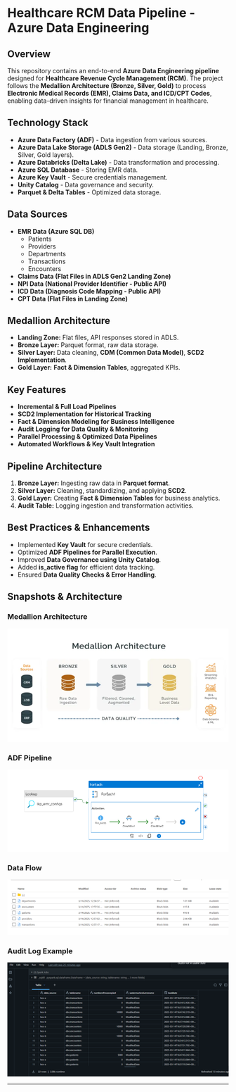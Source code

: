 # Healthcare RCM Data Pipeline - Azure Data Engineering

## Overview
This repository contains an end-to-end **Azure Data Engineering pipeline** designed for **Healthcare Revenue Cycle Management (RCM)**. The project follows the **Medallion Architecture (Bronze, Silver, Gold)** to process **Electronic Medical Records (EMR), Claims Data, and ICD/CPT Codes**, enabling data-driven insights for financial management in healthcare.

## Technology Stack
- **Azure Data Factory (ADF)** - Data ingestion from various sources.
- **Azure Data Lake Storage (ADLS Gen2)** - Data storage (Landing, Bronze, Silver, Gold layers).
- **Azure Databricks (Delta Lake)** - Data transformation and processing.
- **Azure SQL Database** - Storing EMR data.
- **Azure Key Vault** - Secure credentials management.
- **Unity Catalog** - Data governance and security.
- **Parquet & Delta Tables** - Optimized data storage.

## Data Sources
- **EMR Data (Azure SQL DB)**
  - Patients
  - Providers
  - Departments
  - Transactions
  - Encounters
- **Claims Data (Flat Files in ADLS Gen2 Landing Zone)**
- **NPI Data (National Provider Identifier - Public API)**
- **ICD Data (Diagnosis Code Mapping - Public API)**
- **CPT Data (Flat Files in Landing Zone)**

## Medallion Architecture
- **Landing Zone:** Flat files, API responses stored in ADLS.
- **Bronze Layer:** Parquet format, raw data storage.
- **Silver Layer:** Data cleaning, **CDM (Common Data Model)**, **SCD2 Implementation**.
- **Gold Layer:** **Fact & Dimension Tables**, aggregated KPIs.

## Key Features
- **Incremental & Full Load Pipelines**
- **SCD2 Implementation for Historical Tracking**
- **Fact & Dimension Modeling for Business Intelligence**
- **Audit Logging for Data Quality & Monitoring**
- **Parallel Processing & Optimized Data Pipelines**
- **Automated Workflows & Key Vault Integration**

## Pipeline Architecture
1. **Bronze Layer:** Ingesting raw data in **Parquet format**.
2. **Silver Layer:** Cleaning, standardizing, and applying **SCD2**.
3. **Gold Layer:** Creating **Fact & Dimension Tables** for business analytics.
4. **Audit Table:** Logging ingestion and transformation activities.

## Best Practices & Enhancements
- Implemented **Key Vault** for secure credentials.
- Optimized **ADF Pipelines for Parallel Execution**.
- Improved **Data Governance using Unity Catalog**.
- Added **is_active flag** for efficient data tracking.
- Ensured **Data Quality Checks & Error Handling**.

## Snapshots & Architecture

### Medallion Architecture
![Medallion Architecture](Snapshots/medalian.png)

### ADF Pipeline
![Azure Data Factory Pipeline](Snapshots/pipeline.png)

### Data Flow
![Datasets](Snapshots/datasets.png)

### Audit Log Example
![Audit Logs](Snapshots/audit_logs.png)

---
